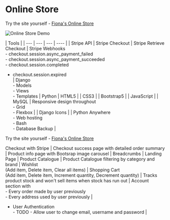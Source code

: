 # Online Store

Try the site yourself - [Fiona's Online Store](https://quinnf.pythonanywhere.com/)

![Online Store Demo](online-store-demo.gif)

| Tools | 
 | --- | --- | --- | ---- |
| Stripe API | Stripe Checkout | Stripe Retrieve Checkout | Stripe Webhooks<br> - checkout.session.async_payment_failed<br> - checkout.session.async_payment_succeeded<br> - checkout.session.completed<br>
   - checkout.session.expired<br> | Django <br> - Models<br> - Views <br> - Templates | Python | HTML5 | 
| CSS3 | 
| Bootstrap5 | 
| JavaScript | 
| MySQL | Responsive design throughout<br> - Grid<br> - Flexbox |
| Django Icons |
| Python Anywhere <br> - Web hosting <br> - Bash <br> - Database Backup |

Try the site yourself - [Fiona's Online Store](https://quinnf.pythonanywhere.com/)


Checkout with Stripe |
Checkout success page with detailed order summary |
Product info page with Bootsrap image carousel |
Breadcrumbs |
Landing Page |
Product Catalogue |
Product Catalogue filtering by category and brand |
Wishlist <br>(Add item, Delete item, Clear all items) |
Shopping Cart <br>(Add item, Delete item, Increment quantity, Decrement quantity) |
Tracks product stock and won't sell items when stock has run out |
 Account section with <br> - Every order made by user previously<br> - Every address used by user previously |
  - User Authentication<br> - TODO - Allow user to change email, username and password |
